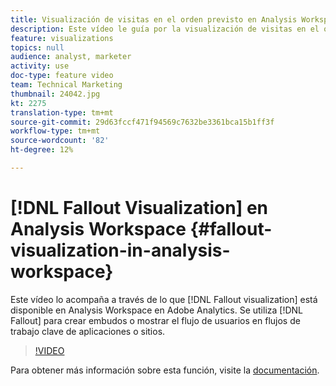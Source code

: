 ```yaml
---
title: Visualización de visitas en el orden previsto en Analysis Workspace
description: Este vídeo le guía por la visualización de visitas en el orden previsto disponible en Analysis Workspace en Adobe Analytics. Utilice Visitas en el orden previsto para crear embudos o mostrar el flujo de usuarios en flujos de trabajo clave de aplicaciones o sitios.
feature: visualizations
topics: null
audience: analyst, marketer
activity: use
doc-type: feature video
team: Technical Marketing
thumbnail: 24042.jpg
kt: 2275
translation-type: tm+mt
source-git-commit: 29d63fccf471f94569c7632be3361bca15b1ff3f
workflow-type: tm+mt
source-wordcount: '82'
ht-degree: 12%

---
```



# [!DNL Fallout Visualization] en Analysis Workspace {#fallout-visualization-in-analysis-workspace}

Este vídeo lo acompaña a través de lo que [!DNL Fallout visualization] está disponible en Analysis Workspace en Adobe Analytics. Se utiliza [!DNL Fallout] para crear embudos o mostrar el flujo de usuarios en flujos de trabajo clave de aplicaciones o sitios.

>[!VIDEO](https://video.tv.adobe.com/v/24042/?quality=12)

Para obtener más información sobre esta función, visite la [documentación](https://marketing.adobe.com/resources/help/es_ES/analytics/analysis-workspace/fallout_flow.html).